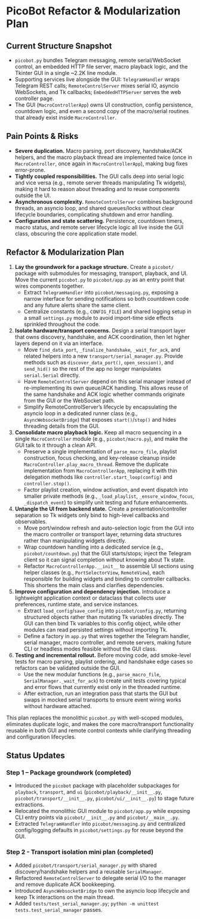 # PicoBot Refactor & Modularization Plan

## Current Structure Snapshot
- `picobot.py` bundles Telegram messaging, remote serial/WebSocket control, an embedded HTTP file server, macro playback logic, and the Tkinter GUI in a single ~2.2K line module.
- Supporting services live alongside the GUI: `TelegramHandler` wraps Telegram REST calls; `RemoteControlServer` mixes serial IO, asyncio WebSockets, and Tk callbacks; `EmbeddedHTTPServer` serves the web controller page.
- The GUI (`MacroControllerApp`) owns UI construction, config persistence, countdown logic, and even a second copy of the macro/serial routines that already exist inside `MacroController`.

## Pain Points & Risks
- **Severe duplication.** Macro parsing, port discovery, handshake/ACK helpers, and the macro playback thread are implemented twice (once in `MacroController`, once again in `MacroControllerApp`), making bug fixes error-prone.
- **Tightly coupled responsibilities.** The GUI calls deep into serial logic and vice versa (e.g., remote server threads manipulating Tk widgets), making it hard to reason about threading and to reuse components outside the UI.
- **Asynchronous complexity.** `RemoteControlServer` combines background threads, an asyncio loop, and shared queues/locks without clear lifecycle boundaries, complicating shutdown and error handling.
- **Configuration and state scattering.** Persistence, countdown timers, macro status, and remote server lifecycle logic all live inside the GUI class, obscuring the core application state model.

## Refactor & Modularization Plan
1. **Lay the groundwork for a package structure.** Create a `picobot/` package with submodules for messaging, transport, playback, and UI. Move the current `picobot.py` to `picobot/app.py` as an entry point that wires components together.
   - Extract `TelegramHandler` into `picobot/messaging.py`, exposing a narrow interface for sending notifications so both countdown code and any future alerts share the same client.
   - Centralize constants (e.g., `CONFIG_FILE`) and shared logging setup in a small `settings.py` module to avoid import-time side effects sprinkled throughout the code.
2. **Isolate hardware/transport concerns.** Design a serial transport layer that owns discovery, handshake, and ACK coordination, then let higher layers depend on it via an interface.
   - Move `find_data_port`, `_finalize_handshake`, `_wait_for_ack`, and related helpers into a new `transport/serial_manager.py`. Provide methods such as `discover_data_port()`, `open_session()`, and `send_hid()` so the rest of the app no longer manipulates `serial.Serial` directly.
   - Have `RemoteControlServer` depend on this serial manager instead of re-implementing its own queue/ACK handling. This allows reuse of the same handshake and ACK logic whether commands originate from the GUI or the WebSocket path.
   - Simplify RemoteControlServer’s lifecycle by encapsulating the asyncio loop in a dedicated runner class (e.g., `AsyncWebsocketBridge`) that exposes `start()`/`stop()` and hides threading details from the GUI.
3. **Consolidate macro playback logic.** Keep all macro sequencing in a single `MacroController` module (e.g., `picobot/macro.py`), and make the GUI talk to it through a clean API.
   - Preserve a single implementation of `parse_macro_file`, playlist construction, focus checking, and key-release cleanup inside `MacroController.play_macro_thread`. Remove the duplicate implementation from `MacroControllerApp`, replacing it with thin delegation methods like `controller.start_loop(config)` and `controller.stop()`.
   - Factor playlist creation, window activation, and event dispatch into smaller private methods (e.g., `_load_playlist`, `_ensure_window_focus`, `_dispatch_event`) to simplify unit testing and future enhancements.
4. **Untangle the UI from backend state.** Create a presentation/controller separation so Tk widgets only bind to high-level callbacks and observables.
   - Move port/window refresh and auto-selection logic from the GUI into the macro controller or transport layer, returning data structures rather than manipulating widgets directly.
   - Wrap countdown handling into a dedicated service (e.g., `picobot/countdown.py`) that the GUI starts/stops; inject the Telegram client so it can signal completion without knowing about Tk state.
   - Refactor `MacroControllerApp.__init__` to assemble UI sections using helper classes (e.g., `PortSelectorView`, `RemoteView`), each responsible for building widgets and binding to controller callbacks. This shortens the main class and clarifies dependencies.
5. **Improve configuration and dependency injection.** Introduce a lightweight application context or dataclass that collects user preferences, runtime state, and service instances.
   - Extract `load_config`/`save_config` into `picobot/config.py`, returning structured objects rather than mutating Tk variables directly. The GUI can then bind Tk variables to this config object, while other modules can read persisted settings without importing Tk.
   - Define a factory in `app.py` that wires together the Telegram handler, serial manager, macro controller, and remote servers, making future CLI or headless modes feasible without the GUI class.
6. **Testing and incremental rollout.** Before moving code, add smoke-level tests for macro parsing, playlist ordering, and handshake edge cases so refactors can be validated outside the GUI.
   - Use the new modular functions (e.g., `parse_macro_file`, `SerialManager._wait_for_ack`) to create unit tests covering typical and error flows that currently exist only in the threaded runtime.
   - After extraction, run an integration pass that starts the GUI but swaps in mocked serial transports to ensure event wiring works without hardware attached.

This plan replaces the monolithic `picobot.py` with well-scoped modules, eliminates duplicate logic, and makes the core macro/transport functionality reusable in both GUI and remote control contexts while clarifying threading and configuration lifecycles.

## Status Updates

### Step 1 – Package groundwork (completed)
- Introduced the `picobot` package with placeholder subpackages for `playback`, `transport`, and `ui` (`picobot/playback/__init__.py`, `picobot/transport/__init__.py`, `picobot/ui/__init__.py`) to stage future extractions.
- Relocated the monolithic GUI module to `picobot/app.py` while exposing CLI entry points via `picobot/__init__.py` and `picobot/__main__.py`.
- Extracted `TelegramHandler` into `picobot/messaging.py` and centralized config/logging defaults in `picobot/settings.py` for reuse beyond the GUI.

### Step 2 - Transport isolation mini plan (completed)
- Added `picobot/transport/serial_manager.py` with shared discovery/handshake helpers and a reusable `SerialManager`.
- Refactored `RemoteControlServer` to delegate serial I/O to the manager and remove duplicate ACK bookkeeping.
- Introduced `AsyncWebsocketBridge` to own the asyncio loop lifecycle and keep Tk interactions on the main thread.
- Added `tests/test_serial_manager.py`; `python -m unittest tests.test_serial_manager` passes.
